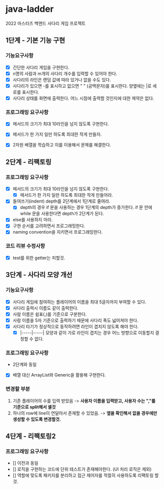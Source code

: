 # java-ladder
2022 마스터즈 백엔드 사다리 게임 프로젝트

## 1단계 - 기본 기능 구현

### 기능요구사항
- [x] 간단한 사다리 게임을 구현한다.
- [x] n명의 사람과 m개의 사다리 개수를 입력할 수 있어야 한다.
- [x] 사다리의 라인은 랜덤 값에 따라 있거나 없을 수도 있다.
- [x] 사다리가 있으면 -를 표시하고 없으면 " " (공백문자)를 표시한다. 양옆에는 |로 세로를 표시한다.
- [x] 사다리 상태를 화면에 출력한다. 어느 시점에 출력할 것인지에 대한 제약은 없다.

### 프로그래밍 요구사항
- [x] 메서드의 크기가 최대 10라인을 넘지 않도록 구현한다.
- [x] 메서드가 한 가지 일만 하도록 최대한 작게 만들자.
- [x] 2차원 배열을 학습하고 이를 이용해서 문제를 해결한다.



## 2단계 - 리팩토링

### 프로그래밍 요구사항

- [x] 메서드의 크기가 최대 10라인을 넘지 않도록 구현한다. 
  - [x] 메서드가 한 가지 일만 하도록 최대한 작게 만들어라.
- [x] 들여쓰기(indent) depth를 2단계에서 1단계로 줄여라.
  - [x] depth의 경우 if 문을 사용하는 경우 1단계의 depth가 증가한다. if 문 안에 while 문을 사용한다면 depth가 2단계가 된다.
- [x] else를 사용하지 마라.
- [x] 구현 순서를 고려하면서 프로그래밍한다.
- [x] naming convention을 지키면서 프로그래밍한다.

### 코드 리뷰 수정사항
- [x] test를 위한 getter는 피할것.

## 3단계 - 사다리 모양 개선

### 기능요구사항
- [x] 사다리 게임에 참여하는 플레이어의 이름을 최대 5글자까지 부여할 수 있다.
- [x] 사다리 출력시 이름도 같이 출력한다.
- [x] 사람 이름은 쉼표(,)를 기준으로 구분한다.
- [x] 사람 이름을 5자 기준으로 출력하기 때문에 사다리 폭도 넓어져야 한다.
- [x] 사다리 타기가 정상적으로 동작하려면 라인이 겹치지 않도록 해야 한다.
  - [x] |-----|-----| 모양과 같이 가로 라인이 겹치는 경우 어느 방향으로 이동할지 결정할 수 없다.

### 프로그래밍 요구사항
- 2단계와 동일
- [x] 배열 대신 ArrayList와 Generic을 활용해 구현한다.

### 변경할 부분
1. 기존 플레이어의 수를 입력 받았음 -> **사용자 이름을 입력받고, 사용자 수는 ","를 기준으로 split해서 셀것**
2. 하나의 row에 line이 연달아서 존재할 수 있었음. -> **옆을 확인해서 없을 경우에만 생성할 수 있도록 변경할것.**



## 4단계 - 리팩토링2

### 프로그래밍 요구사항
- [] 이전과 동일
- [] 로직을 구현하는 코드에 단위 테스트가 존재해야한다. (UI 처리 로직은 제외)
- [] 역할에 맞도록 패키지를 분리하고 접근 제어자를 적절히 사용하도록 리팩토링 할것.